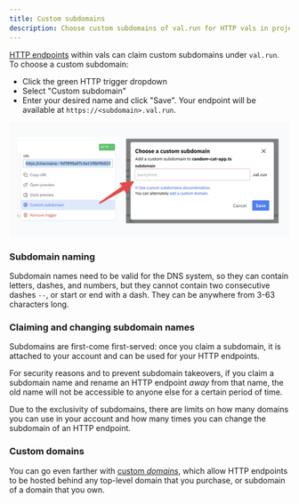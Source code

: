 ```yaml
---
title: Custom subdomains
description: Choose custom subdomains of val.run for HTTP vals in projects
---
```


[HTTP endpoints](/vals/http/) within vals can claim custom subdomains
under `val.run`. To choose a custom subdomain:

- Click the green HTTP trigger dropdown
- Select "Custom subdomain"
- Enter your desired name and click "Save". Your endpoint will be available at
  `https://<subdomain>.val.run`.

![](./choosing-subdomain.png)

### Subdomain naming

Subdomain names need to be valid for the DNS system, so they can contain
letters, dashes, and numbers, but they cannot contain two consecutive dashes
`--`, or start or end with a dash. They can be anywhere from 3-63 characters
long.

### Claiming and changing subdomain names

Subdomains are first-come first-served: once you claim a subdomain,
it is attached to your account and can be used for your HTTP endpoints.

For security reasons and to prevent subdomain takeovers,
if you claim a subdomain name and rename an HTTP endpoint
_away_ from that name, the old name will not be accessible to anyone else
for a certain period of time.

Due to the exclusivity of subdomains, there are limits on how many domains
you can use in your account and how many times you can change the subdomain
of an HTTP endpoint.

### Custom domains

You can go even farther with [custom _domains_](/vals/http/custom-domains/),
which allow HTTP endpoints to be hosted behind any top-level domain that
you purchase, or subdomain of a domain that you own.
